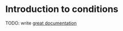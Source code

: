 # Introduction to conditions

TODO: write [great documentation](http://jacobian.org/writing/what-to-write/)

